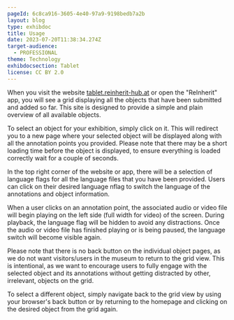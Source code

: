 ```yaml
---
pageId: 6c8ca916-3605-4e40-97a9-9198bedb7a2b
layout: blog
type: exhibdoc
title: Usage
date: 2023-07-20T11:38:34.274Z
target-audience:
  - PROFESSIONAL
theme: Technology
exhibdocsection: Tablet
license: CC BY 2.0
---
```

When you visit the website [tablet.reinherit-hub.at](tablet.reinherit-hub.at) or open the "ReInherit" app, you will see a grid displaying all the objects that have been submitted and added so far. This site is designed to provide a simple and plain overview of all available objects.

To select an object for your exhibition, simply click on it. This will redirect you to a new page where your selected object will be displayed along with all the annotation points you provided. Please note that there may be a short loading time before the object is displayed, to ensure everything is loaded correctly wait for a couple of seconds.

In the top right corner of the website or app, there will be a selection of language flags for all the language files that you have been provided. Users can click on their desired language nflag to switch the language of the annotations and object information.

When a user clicks on an annotation point, the associated audio or video file will begin playing on the left side (full width for video) of the screen. During playback, the language flag will be hidden to avoid any distractions. Once the audio or video file has finished playing or is being paused, the language switch will become visible again.

Please note that there is no back button on the individual object pages, as we do not want visitors/users in the museum to return to the grid view. This is intentional, as we want to encourage users to fully engage with the selected object and its annotations without getting distracted by other, irrelevant, objects on the grid.

To select a different object, simply navigate back to the grid view by using your browser's back button or by returning to the homepage and clicking on the desired object from the grid again.